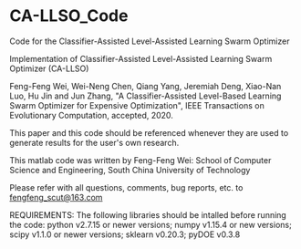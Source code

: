 # CA-LLSO_Code

Code for the Classifier-Assisted Level-Assisted Learning Swarm Optimizer

Implementation of Classifier-Assisted Level-Assisted Learning Swarm Optimizer (CA-LLSO)

Feng-Feng Wei, Wei-Neng Chen, Qiang Yang, Jeremiah Deng, Xiao-Nan Luo, Hu Jin and Jun Zhang, 
"A Classifier-Assisted Level-Based Learning Swarm Optimizer for Expensive Optimization", 
IEEE Transactions on Evolutionary Computation, accepted, 2020.

This paper and this code should be referenced whenever they are used to generate results for the user's own research.

This matlab code was written by Feng-Feng Wei: School of Computer Science and Engineering, South China University of Technology

Please refer with all questions, comments, bug reports, etc. to fengfeng_scut@163.com

REQUIREMENTS:
The following libraries should be intalled before running the code:
	python v2.7.15 or newer versions;
	numpy v1.15.4 or new versions;
	scipy v1.1.0 or newer versions;
	sklearn v0.20.3;
	pyDOE v0.3.8
